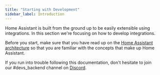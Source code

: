 ```yaml
---
title: "Starting with Development"
sidebar_label: Introduction
---
```


Home Assistant is built from the ground up to be easily extensible using integrations. In this section we're focusing on how to develop integrations.

Before you start, make sure that you have read up on the [Home Assistant architecture](architecture_index.md) so that you are familiar with the concepts that make up Home Assistant.

If you run into trouble following this documentation, don't hesitate to join our #devs_backend channel on [Discord](https://www.home-assistant.io/join-chat/).

